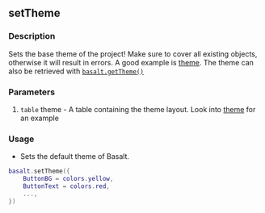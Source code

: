 ## setTheme

### Description

Sets the base theme of the project! Make sure to cover all existing objects, otherwise it will result in errors. A good example is [theme](https://github.com/Pyroxenium/Basalt/blob/master/Basalt/theme.lua). The theme can also be retrieved with [`basalt.getTheme()`](objects/Basalt/getTheme)

### Parameters

1. `table` theme - A table containing the theme layout. Look into [theme](https://github.com/Pyroxenium/Basalt/blob/master/Basalt/theme.lua) for an example

### Usage

* Sets the default theme of Basalt.

```lua
basalt.setTheme({
    ButtonBG = colors.yellow,
    ButtonText = colors.red,
    ...,
})
```
